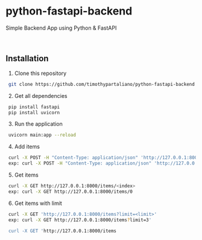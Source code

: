 # python-fastapi-backend
Simple Backend App using Python &amp; FastAPI

</br>

## Installation
1. Clone this repository
```bash
 git clone https://github.com/timothypartaliano/python-fastapi-backend.git
```

2. Get all dependencies
```bash
 pip install fastapi
 pip install uvicorn
```

3. Run the application
```bash
 uvicorn main:app --reload
```

4. Add items
```bash
 curl -X POST -H "Content-Type: application/json" 'http://127.0.0.1:8000/items?item=<item>'
 exp: curl -X POST -H "Content-Type: application/json" 'http://127.0.0.1:8000/items?item=mango'
```

5. Get items
```bash
 curl -X GET http://127.0.0.1:8000/items/<index>
 exp: curl -X GET http://127.0.0.1:8000/items/0
```

6. Get items with limit
```bash
 curl -X GET 'http://127.0.0.1:8000/items?limit=<limit>'
 exp: curl -X GET http://127.0.0.1:8000/items?limit=3'

 curl -X GET 'http://127.0.0.1:8000/items
```
